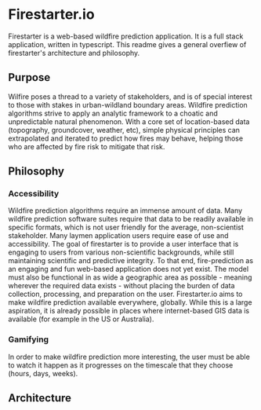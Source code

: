 # Firestarter.io

Firestarter is a web-based wildfire prediction application.  It is a full stack application, written in typescript.  This readme gives a general overfiew of firestarter's architecture and philosophy.

## Purpose

Wilfire poses a thread to a variety of stakeholders, and is of special interest to those with stakes in urban-wildland boundary areas. Wildfire prediction algorithms strive to apply an analytic framework to a choatic and unpredictable natural phenomenon.  With a core set of location-based data (topography, groundcover, weather, etc), simple physical principles can extrapolated and iterated to predict how fires may behave, helping those who are affected by fire risk to mitigate that risk.

## Philosophy

### Accessibility

Wildfire prediction algorithms require an immense amount of data.  Many wildfire prediction software suites require that data to be readily available in specific formats, which is not user friendly for the average, non-scientist stakeholder.  Many laymen application users require ease of use and accessibility.  The goal of firestarter is to provide a user interface that is engaging to users from various non-scientific backgrounds, while still maintaining scientific and predictive integrity.  To that end, fire-prediction as an engaging and fun web-based application does not yet exist.  The model must also be functional in as wide a geographic area as possible - meaning wherever the required data exists - without placing the burden of data collection, processing, and preparation on the user.  Firestarter.io aims to make wildfire prediction available everywhere, globally.  While this is a large aspiration, it is already possible in places where internet-based GIS data is available (for example in the US or Australia).

### Gamifying

In order to make wildfire prediction more interesting, the user must be able to watch it happen as it progresses on the timescale that they choose (hours, days, weeks).

## Architecture

##
